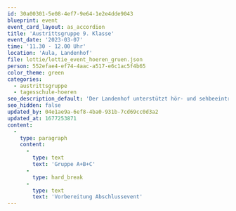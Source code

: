 ```yaml
---
id: 30a00301-5e08-4ef7-9e64-1e2e4dde9043
blueprint: event
event_card_layout: as_accordion
title: 'Austrittsgruppe 9. Klasse'
event_date: '2023-03-07'
time: '11.30 - 12.00 Uhr'
location: 'Aula, Landenhof'
file: lottie/lottie_event_hoeren_gruen.json
person: 552efae4-ef74-4aac-a517-e6c1ac5f4b65
color_theme: green
categories:
  - austrittsgruppe
  - tagesschule-hoeren
seo_description_default: 'Der Landenhof unterstützt hör- und sehbeeinträchtigte Kinder & Jugendliche in ihrem selbstbestimmten Leben durch Förderung ihrer Fähigkeiten & Entwicklung'
seo_hidden: false
updated_by: 04e1ae9a-6ef8-4ba0-931b-7cd69cc0d3a2
updated_at: 1677253871
content:
  -
    type: paragraph
    content:
      -
        type: text
        text: 'Gruppe A+B+C'
      -
        type: hard_break
      -
        type: text
        text: 'Vorbereitung Abschlussevent'
---
```

